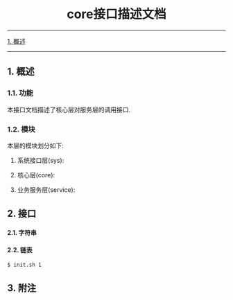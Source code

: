 <h1 align="center">core接口描述文档</h1>

----
[1. 概述 ](#概述) 

----

<a name="概述"></a>

## 1\. 概述

<a name="功能"></a>

### 1.1\. 功能

本接口文档描述了核心层对服务层的调用接口.

### 1.2\. 模块

本层的模块划分如下:
1. 系统接口层(sys): 


2. 核心层(core): 
	

3. 业务服务层(service): 



<a name="使用"></a>

## 2\. 接口


<a name="接口"></a>

#### 2.1\. 字符串


<a name="接口"></a>

#### 2.2\. 链表

```
$ init.sh 1
```
## 3\. 附注


